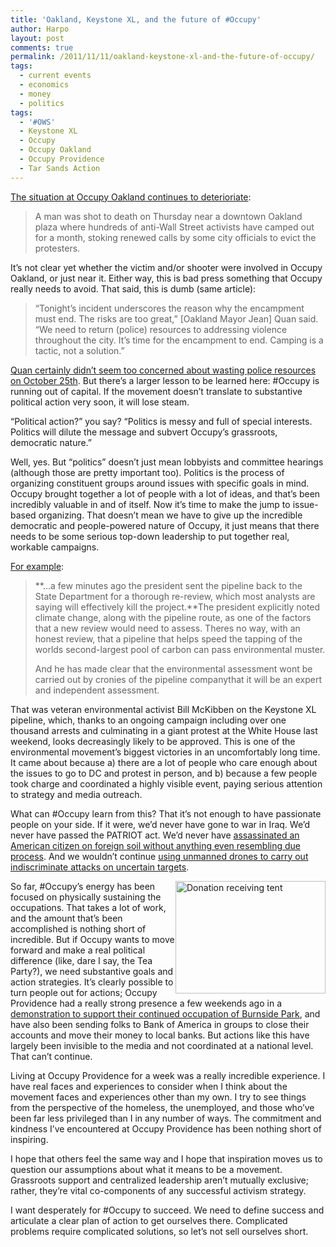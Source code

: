 ```yaml
---
title: 'Oakland, Keystone XL, and the future of #Occupy'
author: Harpo
layout: post
comments: true
permalink: /2011/11/11/oakland-keystone-xl-and-the-future-of-occupy/
tags:
  - current events
  - economics
  - money
  - politics
tags:
  - '#OWS'
  - Keystone XL
  - Occupy
  - Occupy Oakland
  - Occupy Providence
  - Tar Sands Action
---
```

<a href="http://www.msnbc.msn.com/id/45252610/ns/us_news-life/#.Tr1FZGAZGHo" target="_blank">The situation at Occupy Oakland continues to deterioriate</a>:

> A man was shot to death on Thursday near a downtown Oakland plaza where hundreds of anti-Wall Street activists have camped out for a month, stoking renewed calls by some city officials to evict the protesters.

It&#8217;s not clear yet whether the victim and/or shooter were involved in Occupy Oakland, or just near it. Either way, this is bad press  something that Occupy really needs to avoid. That said, this is dumb (same article):

> &#8220;Tonight&#8217;s incident underscores the reason why the encampment must end. The risks are too great,&#8221; [Oakland Mayor Jean] Quan said. &#8220;We need to return (police) resources to addressing violence throughout the city. It&#8217;s time for the encampment to end. Camping is a tactic, not a solution.&#8221;

<a href="http://www.youtube.com/watch?v=j7r2ETi5C1A&feature=related" target="_blank">Quan certainly didn&#8217;t seem too concerned about wasting police resources on October 25th</a>. But there&#8217;s a larger lesson to be learned here: #Occupy is running out of capital. If the movement doesn&#8217;t translate to substantive political action very soon, it will lose steam.

&#8220;Political action?&#8221; you say? &#8220;Politics is messy and full of special interests. Politics will dilute the message and subvert Occupy&#8217;s grassroots, democratic nature.&#8221;

Well, yes. But &#8220;politics&#8221; doesn&#8217;t just mean lobbyists and committee hearings (although those are pretty important too). Politics is the process of organizing constituent groups around issues with specific goals in mind. Occupy brought together a lot of people with a lot of ideas, and that&#8217;s been incredibly valuable in and of itself. Now it&#8217;s time to make the jump to issue-based organizing. That doesn&#8217;t mean we have to give up the incredible democratic and people-powered nature of Occupy, it just means that there needs to be some serious top-down leadership to put together real, workable campaigns.

<a href="http://www.tarsandsaction.org/big-news-won-won/" target="_blank">For example</a>:

> **&#8230;a few minutes ago the president sent the pipeline back to the State Department for a thorough re-review, which most analysts are saying will effectively kill the project.**The president explicitly noted climate change, along with the pipeline route, as one of the factors that a new review would need to assess. Theres no way, with an honest review, that a pipeline that helps speed the tapping of the worlds second-largest pool of carbon can pass environmental muster.
> 
> And he has made clear that the environmental assessment wont be carried out by cronies of the pipeline companythat it will be an expert and independent assessment.

That was veteran environmental activist Bill McKibben on the Keystone XL pipeline, which, thanks to an ongoing campaign including over one thousand arrests and culminating in a giant protest at the White House last weekend, looks decreasingly likely to be approved. This is one of the environmental movement&#8217;s biggest victories in an uncomfortably long time. It came about because a) there are a lot of people who care enough about the issues to go to DC and protest in person, and b) because a few people took charge and coordinated a highly visible event, paying serious attention to strategy and media outreach.

What can #Occupy learn from this? That it&#8217;s not enough to have passionate people on your side. If it were, we&#8217;d never have gone to war in Iraq. We&#8217;d never have passed the PATRIOT act. We&#8217;d never have <a href="http://www.nytimes.com/2011/10/01/world/middleeast/anwar-al-awlaki-is-killed-in-yemen.html?pagewanted=all" target="_blank">assassinated an American citizen on foreign soil without anything even resembling due process</a>. And we wouldn&#8217;t continue <a href="http://www.salon.com/2011/11/05/the_drone_mentality/singleton/" target="_blank">using unmanned drones to carry out indiscriminate attacks on uncertain targets</a>.

<div style="float:right;">
  <a title="Occupy Providence donation receiving tent | photo by me" href="http://www.flickr.com/photos/renaissanceboy/6264320286/"><img src="http://farm7.static.flickr.com/6110/6264320286_0cbcec6b5a_m.jpg" alt="Donation receiving tent" width="240" height="180" /></a>
</div>

So far, #Occupy&#8217;s energy has been focused on physically sustaining the occupations. That takes a lot of work, and the amount that&#8217;s been accomplished is nothing short of incredible. But if Occupy wants to move forward and make a real political difference (like, dare I say, the Tea Party?), we need substantive goals and action strategies. It&#8217;s clearly possible to turn people out for actions; Occupy Providence had a really strong presence a few weekends ago in a <a href="http://www.youtube.com/watch?v=Pi7aE8RWPI4" target="_blank">demonstration to support their continued occupation of Burnside Park</a>, and have also been sending folks to Bank of America in groups to close their accounts and move their money to local banks. But actions like this have largely been invisible to the media and not coordinated at a national level. That can&#8217;t continue.

Living at Occupy Providence for a week was a really incredible experience. I have real faces and experiences to consider when I think about the movement  faces and experiences other than my own. I try to see things from the perspective of the homeless, the unemployed, and those who&#8217;ve been far less privileged than I in any number of ways. The commitment and kindness I&#8217;ve encountered at Occupy Providence has been nothing short of inspiring.

I hope that others feel the same way  and I hope that inspiration moves us to question our assumptions about what it means to be a movement. Grassroots support and centralized leadership aren&#8217;t mutually exclusive; rather, they&#8217;re vital co-components of any successful activism strategy.

I want desperately for #Occupy to succeed. We need to define success and articulate a clear plan of action to get ourselves there. Complicated problems require complicated solutions, so let&#8217;s not sell ourselves short.